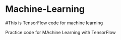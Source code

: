 # Machine-Learning
#This is TensorFlow code for machine learning

Practice code for MAchine Learning with TensorFlow
